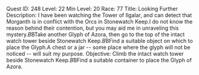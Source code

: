 Quest ID: 248
Level: 22
Min Level: 20
Race: 77
Title: Looking Further
Description: I have been watching the Tower of Ilgalar, and can detect that Morganth is in conflict with the Orcs in Stonewatch Keep.I do not know the reason behind their contention, but you may aid me in unraveling this mystery.$B$BTake another Glyph of Azora, then go to the top of the intact watch tower beside Stonewatch Keep.$B$BFind a suitable object on which to place the Glyph.A chest or a jar -- some place where the glyph will not be noticed -- will suit my purpose.
Objective: Climb the intact watch tower beside Stonewatch Keep.$B$BFind a suitable container to place the Glyph of Azora.
